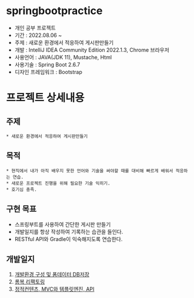 # springbootpractice

- 개인 공부 프로젝트
- 기간 : 2022.08.06 ~ 
- 주제 : 새로운 환경에서 적응하여 게시판만들기
- 개발 : IntelliJ IDEA Community Edition 2022.1.3, Chrome 브라우저
- 사용언어 : JAVA(JDK 11), Mustache, Html
- 사용기술 : Spring Boot 2.6.7
- 디자인 프레임워크 : Bootstrap

# 프로젝트 상세내용
## 주제
```
* 새로운 환경에서 적응하여 게시판만들기
```
## 목적
```
* 현직에서 내가 아직 배우지 못한 언어와 기술을 써야할 때를 대비해 빠르게 배워서 적응하는 연습.
* 새로운 프로젝트 진행을 위해 필요한 기술 익히기.
* 호기심 충족.
```

## 구현 목표
- 스프링부트를 사용하여 간단한 게시판 만들기
- 개발일지를 항상 작성하여 기록하는 습관을 들인다.
- RESTful API와 Gradle이 익숙해지도록 연습한다.

## 개발일지
1. [개발환경 구성 및 폼데이터 DB저장](myproject/DevLog/2022-08-06-sbp-dev-log-01.md)
2. [롬복 리팩토링](myproject/DevLog/2022-08-07-sbp-dev-log-02.md)
3. [정적컨텐츠, MVC와 템플릿엔진, API](myproject/DevLog/2022-08-08-sbp-dev-log-03.md)